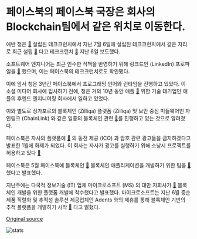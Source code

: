 # 페이스북의 페이스북 국장은 회사의 Blockchain팀에서 같은 위치로 이동한다.

에반 청은  [🔗](https://cointelegraph.com/tags/facebook)  설립된 테크크런치에서 지난 7월 6일에 설립된 테크크런치에서 같은 자리로 최근 설립  [🔗](https://cointelegraph.com/news/facebook-forms-exploratory-blockchain-team-led-by-coinbase-board-member) 다고 테크크런치  [🔗](https://techcrunch.com/2018/07/05/bookchain/)  지난 6일 보도했다.

소프트웨어 엔지니어는 최근 인수한 직책을 반영하기 위해 링크드인 (LinkedIn) 프로파일을  [🔗](https://www.linkedin.com/in/chengevan/) 했으며, 이는 페이스북의 테크크런치로도 확인됐다.

이에 앞서 청은 3년간 페이스북에서 프로그래밍 언어와 런타임을 진행하고 있었다. 이 소셜 미디어 회사에 입사하기 전에, 청은 거의 10년 동안 애플  [🔗](https://cointelegraph.com/tags/apple)  위한 기술 대기업인 애플의 후엔드 엔지니어링 회사에서 일하고 있었다.

이와 별도로 싱가포르의 블록체인 (Zilliqa) 플랫폼 (Zilliqa) 및 보안 중심 미들웨어인 차인링크 (ChainLink) 와 같은 일종의 블록체인 관련  [🔗](https://cointelegraph.com/tags/blockchain)를 진행하고 있는 것으로 알려졌다.

페이스북은 자사의 플랫폼에  [🔗](https://cointelegraph.com/news/facebook-bans-cryptocurrency-ico-ads-because-of-deceptive-promotional-practices) 의 동전 제공 (ICO) 과 암호 관련 광고들을 금지하겠다고 발표한 1월에 화제가 되었다. 이 회사는 자사가 광고를 실행하기 위해 소낭시 프로젝트를 허용하고 있다  [🔗](https://cointelegraph.com/news/facebook-reverses-ban-on-cryptocurrency-ads-maintains-ban-on-icos)

페이스북은 5월 페이스북에 블록체인  [🔗](https://cointelegraph.com/tags/blockchain)  블록체인 애플리케이션을 개발하기 위한 팀을  [🔗](https://cointelegraph.com/news/facebook-forms-exploratory-blockchain-team-led-by-coinbase-board-member) 했다고 발표했다.

지난주에는 다국적 정보기술 (IT) 업체 마이크로소프트 (MS) 의 대만 자회사가  [🔗](https://cointelegraph.com/news/microsoft-partners-with-two-asian-firms-on-blockchain-platform-for-enterprises)  블록체인 개발을 위한 플랫폼 개발에 착수했다고 발표했다. 마이크로소프트는 지난 6월 중순 제품 직렬화 및 추적성 솔루션 제공업체인 Adents 와의 제휴를 통해 블록체인 기반의 추적 플랫폼을 개발하기 시작  [🔗](https://cointelegraph.com/news/new-blockchain-based-supply-chain-system-is-presented-by-microsoft-and-ardents) 다고 밝혔다.

[Original source](https://cointelegraph.com/news/facebook-director-of-engineering-moves-to-same-position-at-company-s-blockchain-team)

![stats](https://c.statcounter.com/11760860/0/a89fa40b/1/ "stats")
